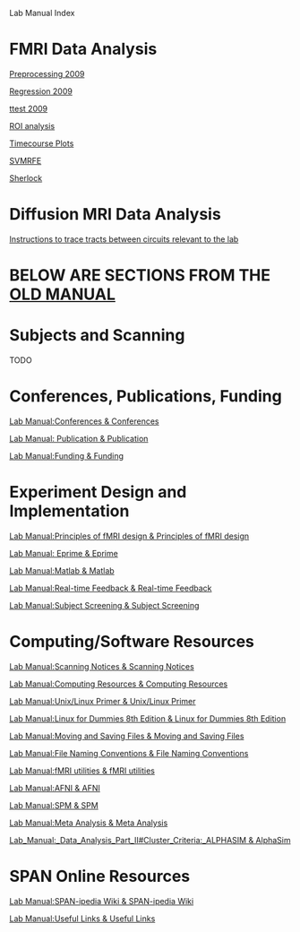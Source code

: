 Lab Manual Index

# FMRI Data Analysis

[Preprocessing 2009](preprocess09.md)

[Regression 2009](regression09.md)

[ttest 2009](ttest09.md)

[ROI analysis](roi_analysis.md)

[Timecourse Plots](timecourses.md)

[SVMRFE](svm.md)

[Sherlock](sherlock.md)

# Diffusion MRI Data Analysis

[Instructions to trace tracts between circuits relevant to the lab](https://github.com/josiahl/spantracts)

# BELOW ARE SECTIONS FROM THE [OLD MANUAL](https://web.stanford.edu/group/spanlab/cgi-bin/wiki/index.php?title=Lab_Manual)
# Subjects and Scanning
TODO

# Conferences, Publications, Funding

[Lab Manual:Conferences & Conferences]()

[Lab Manual: Publication  &  Publication]()

[Lab Manual:Funding & Funding]()

# Experiment Design and Implementation

[Lab Manual:Principles of fMRI design  &  Principles of fMRI design]()

[Lab Manual: Eprime & Eprime]()

[Lab Manual:Matlab  &  Matlab]()

[Lab Manual:Real-time Feedback  &  Real-time Feedback]()

[Lab Manual:Subject Screening  &  Subject Screening]()

# Computing/Software Resources 

[Lab Manual:Scanning Notices & Scanning Notices]()

[Lab Manual:Computing Resources & Computing Resources]()

[Lab Manual:Unix/Linux Primer & Unix/Linux Primer]()

[Lab Manual:Linux for Dummies 8th Edition &  Linux for Dummies 8th Edition]()

[Lab Manual:Moving and Saving Files & Moving and Saving Files]()

[Lab Manual:File Naming Conventions & File Naming Conventions]()

[Lab Manual:fMRI utilities & fMRI utilities]()

[Lab Manual:AFNI & AFNI]()

[Lab Manual:SPM & SPM]()

[Lab Manual:Meta Analysis & Meta Analysis]()

[Lab_Manual:_Data_Analysis_Part_II#Cluster_Criteria:_ALPHASIM & AlphaSim]()

# SPAN Online Resources

[Lab Manual:SPAN-ipedia Wiki & SPAN-ipedia Wiki]()

[Lab Manual:Useful Links & Useful Links]()


